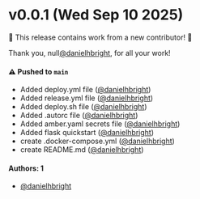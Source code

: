 # v0.0.1 (Wed Sep 10 2025)

:tada: This release contains work from a new contributor! :tada:

Thank you, null[@danielhbright](https://github.com/danielhbright), for all your work!

#### ⚠️ Pushed to `main`

- Added deploy.yml file ([@danielhbright](https://github.com/danielhbright))
- Added release.yml file ([@danielhbright](https://github.com/danielhbright))
- Added deploy.sh file ([@danielhbright](https://github.com/danielhbright))
- Added .autorc file ([@danielhbright](https://github.com/danielhbright))
- Added amber.yaml secrets file ([@danielhbright](https://github.com/danielhbright))
- Added flask quickstart ([@danielhbright](https://github.com/danielhbright))
- create .docker-compose.yml ([@danielhbright](https://github.com/danielhbright))
- create README.md ([@danielhbright](https://github.com/danielhbright))

#### Authors: 1

- [@danielhbright](https://github.com/danielhbright)
